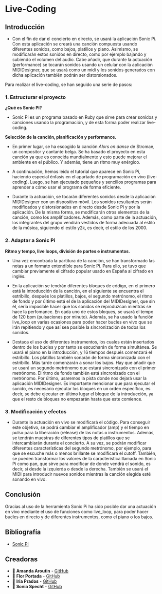 # Live-Coding 

## Introducción
- Con el fin de dar el concierto en directo, se usará la aplicación Sonic Pi. Con esta aplicación se creará una canción compuesta usando diferentes sonidos, como bajos, platillos y piano. Asimismo, se modificarán estos sonidos en directo, como por ejemplo bajando y subiendo el volumen del audio. Cabe añadir, que durante la actuación (performance) se tocarán sonidos usando un celular con la aplicación MIDIDesigner, que se usará como un midi y los sonidos generados con dicha aplicación también podrán ser distorsionados. 

Para realizar el live-coding, se han seguido una serie de pasos:

### 1. Estructurar el proyecto
**¿Qué es Sonic Pi?**
- Sonic Pi es un programa basado en Ruby que sirve para crear sonidos y canciones usando la programación, y de esta forma poder realizar live-coding.

**Selección de la canción, planificación y performance.**
- En primer lugar, se ha escogido la canción _Alors on danse_ de Stromae, un compositor y cantante belga. Se ha basado el proyecto en esta canción ya que es conocida mundialmente y esto puede mejorar el ambiente en el público. Y además, tiene un ritmo muy enérgico. 

- A continuación, hemos leído el tutorial que aparece en Sonic Pi, haciendo especial énfasis en el apartado de programación en vivo (live-coding). Luego, se han ejecutado pequeños y sencillos programas para aprender a cómo usar el programa de forma eficiente.

- Durante la actuación, se tocarán diferentes sonidos desde la aplicación MIDIDesigner con un dispositivo móvil. Los sonidos resultantes serán modificados y distorsionados en directo desde Sonic Pi y por la aplicación. De la misma forma, se modificarán otros elementos de la canción, como los amplificadores. Además, como parte de la actuación, los integrantes del grupo vendrán vestidos de forma adecuada al estilo de la música, siguiendo el estilo y2k, es decir, el estilo de los 2000.

### 2. Adaptar a Sonic Pi
**Ritmo y tempo, live loops, división de partes e instrumentos.**
- Una vez encontrada la partitura de la canción, se han transformado las notas a un formato entendible para Sonic Pi. Para ello, se tuvo que cambiar previamente el cifrado popular usado en España al cifrado en inglés. 

- En la aplicación se tendrán diferentes bloques de código, en el primero está la introducción de la canción, en el siguiente se encuentra el estribillo, después los platillos, bajos, el segundo metrónomo, el ritmo de fondo y por último está el de la aplicación del MIDIDesigner, que sin él, sería imposible hacer que los sonidos se reproduzcan mientras se hace la perfomance. En cada uno de estos bloques, se usará el tempo de 120 bpm (pulsaciones por minuto). Además, se ha usado la función live_loop en varias ocasiones para poder hacer bucles en vivo que se irán repitiendo y que así sea posible la sincronización de todos los sonidos. 

- Destaca el uso de diferentes instrumentos, los cuales están insertados dentro de los bucles y por tanto se escucharán de forma simultánea. Se usará el piano en la introducción, y 16 tiempos después comenzará el estribillo. Los platillos también sonarán de forma sincronizada con el estribillo. Más tarde comenzarán a sonar los bajos. Hay que añadir que se usará un segundo metrónomo que estará sincronizado con el primer metrónomo. El ritmo de fondo también está sincronizado con el metrónomo. Por último, usaremos la pista donde nos dejará usar la aplicación MIDIDesigner. Es importante mencionar que para ejecutar el sonido, es necesario ejecutar los bloques en un orden específico, es decir, se debe ejecutar en último lugar el bloque de la introducción, ya que el resto de bloques no empezarán hasta que este comience.

### 3. Modificación y efectos
- Durante la actuación en vivo se modificará el código. Para conseguir este objetivo, se podrá cambiar el amplificador (amp) y el tiempo en pulso para la liberación (release) de las notas o instrumentos. Además, se tendrán muestras de diferentes tipos de platillos que se intercambiarán durante el concierto. A su vez, se podrán modificar diferentes características del segundo metrónomo, por ejemplo, para que se escuche más o menos brillante se modificará el cutoff. También, se pueden transformar los valores de la característica llamada en Sonic Pi como pan, que sirve para modificar de donde vendrá el sonido, es decir, si desde la izquierda o desde la derecha. También se usará el MIDI para introducir nuevos sonidos mientras la canción elegida esté sonando en vivo.

## Conclusión
Gracias al uso de la herramienta Sonic Pi ha sido posible dar una actuación en vivo mediante el uso de funciones como live_loop, para poder hacer bucles en directo y de diferentes instrumentos, como el piano o los bajos. 


## Bibliografía
- [Sonic Pi](https://sonic-pi.net) 


## Creadoras
- 👤 **Amanda Aroutin** - [GitHub](https://github.com/amandaaroutin) 
- 👤 **Flor Portada** - [GitHub](https://github.com/florportada) 
- 👤 **Iria Prados** - [GitHub](https://github.com/iriaprados) 
- 👤 **Sonia Specht** - [GitHub](https://github.com/soniaspecht) 
